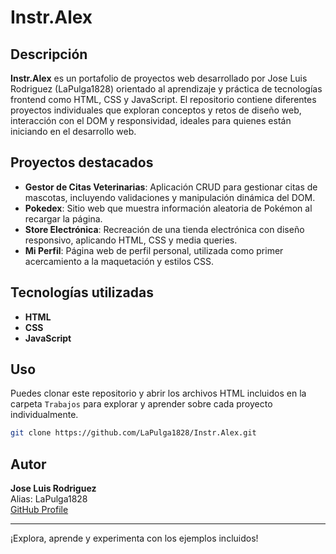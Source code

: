 # Instr.Alex

## Descripción

**Instr.Alex** es un portafolio de proyectos web desarrollado por Jose Luis Rodriguez (LaPulga1828) orientado al aprendizaje y práctica de tecnologías frontend como HTML, CSS y JavaScript. El repositorio contiene diferentes proyectos individuales que exploran conceptos y retos de diseño web, interacción con el DOM y responsividad, ideales para quienes están iniciando en el desarrollo web.

## Proyectos destacados

- **Gestor de Citas Veterinarias**: Aplicación CRUD para gestionar citas de mascotas, incluyendo validaciones y manipulación dinámica del DOM.
- **Pokedex**: Sitio web que muestra información aleatoria de Pokémon al recargar la página.
- **Store Electrónica**: Recreación de una tienda electrónica con diseño responsivo, aplicando HTML, CSS y media queries.
- **Mi Perfil**: Página web de perfil personal, utilizada como primer acercamiento a la maquetación y estilos CSS.

## Tecnologías utilizadas

- **HTML**
- **CSS**
- **JavaScript**

## Uso

Puedes clonar este repositorio y abrir los archivos HTML incluidos en la carpeta `Trabajos` para explorar y aprender sobre cada proyecto individualmente.

```bash
git clone https://github.com/LaPulga1828/Instr.Alex.git
```

## Autor

**Jose Luis Rodriguez**  
Alias: LaPulga1828  
[GitHub Profile](https://github.com/LaPulga1828)

---

¡Explora, aprende y experimenta con los ejemplos incluidos!
